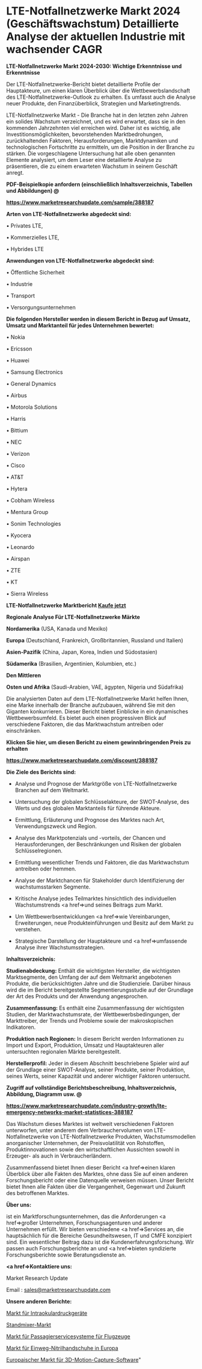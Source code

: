 # LTE-Notfallnetzwerke Markt 2024 (Geschäftswachstum) Detaillierte Analyse der aktuellen Industrie mit wachsender CAGR

<strong>LTE-Notfallnetzwerke Markt 2024-2030: Wichtige Erkenntnisse und Erkenntnisse</strong>

Der LTE-Notfallnetzwerke-Bericht bietet detaillierte Profile der Hauptakteure, um einen klaren Überblick über die Wettbewerbslandschaft des LTE-Notfallnetzwerke-Outlook zu erhalten. Es umfasst auch die Analyse neuer Produkte, den Finanzüberblick, Strategien und Marketingtrends.

LTE-Notfallnetzwerke Markt - Die Branche hat in den letzten zehn Jahren ein solides Wachstum verzeichnet, und es wird erwartet, dass sie in den kommenden Jahrzehnten viel erreichen wird. Daher ist es wichtig, alle Investitionsmöglichkeiten, bevorstehenden Marktbedrohungen, zurückhaltenden Faktoren, Herausforderungen, Marktdynamiken und technologischen Fortschritte zu ermitteln, um die Position in der Branche zu stärken. Die vorgeschlagene Untersuchung hat alle oben genannten Elemente analysiert, um dem Leser eine detaillierte Analyse zu präsentieren, die zu einem erwarteten Wachstum in seinem Geschäft anregt.



<strong><b>PDF-Beispielkopie anfordern (einschließlich Inhaltsverzeichnis, Tabellen und Abbildungen) @ </b></strong>

<strong><a href=https://www.marketresearchupdate.com/sample/388187>

<strong>https://www.marketresearchupdate.com/sample/388187</u></a></strong></strong>



<strong>Arten von LTE-Notfallnetzwerke abgedeckt sind:</strong>

• Privates LTE,

• Kommerzielles LTE,

• Hybrides LTE



<strong>Anwendungen von LTE-Notfallnetzwerke abgedeckt sind:</strong>

• Öffentliche Sicherheit

• Industrie

• Transport

• Versorgungsunternehmen



<strong>Die folgenden Hersteller werden in diesem Bericht in Bezug auf Umsatz, Umsatz und Marktanteil für jedes Unternehmen bewertet:</strong>

• Nokia

• Ericsson

• Huawei

• Samsung Electronics

• General Dynamics

• Airbus

• Motorola Solutions

• Harris

• Bittium

• NEC

• Verizon

• Cisco

• AT&T

• Hytera

• Cobham Wireless

• Mentura Group

• Sonim Technologies

• Kyocera

• Leonardo

• Airspan

• ZTE

• KT

• Sierra Wireless



<strong>LTE-Notfallnetzwerke Marktbericht <a href=https://www.marketresearchupdate.com/buynow/388187>Kaufe jetzt</a></strong>



<strong>Regionale Analyse Für LTE-Notfallnetzwerke Märkte</strong>



<strong>Nordamerika</strong> (USA, Kanada und Mexiko)



<strong>Europa</strong> (Deutschland, Frankreich, Großbritannien, Russland und Italien)



<strong>Asien-Pazifik</strong> (China, Japan, Korea, Indien und Südostasien)



<strong>Südamerika</strong> (Brasilien, Argentinien, Kolumbien, etc.)



<strong>Den Mittleren</strong> 

<strong>Osten und Afrika</strong> (Saudi-Arabien, VAE, ägypten, Nigeria und Südafrika)

Die analysierten Daten auf dem LTE-Notfallnetzwerke Markt helfen Ihnen, eine Marke innerhalb der Branche aufzubauen, während Sie mit den Giganten konkurrieren. Dieser Bericht bietet Einblicke in ein dynamisches Wettbewerbsumfeld. Es bietet auch einen progressiven Blick auf verschiedene Faktoren, die das Marktwachstum antreiben oder einschränken.



<strong>Klicken Sie hier, um diesen Bericht zu einem gewinnbringenden Preis zu erhalten
</strong>

<strong><a href=https://www.marketresearchupdate.com/discount/388187>https://www.marketresearchupdate.com/discount/388187</b></u></strong></a>



<strong>Die Ziele des Berichts sind:</strong>

- Analyse und Prognose der Marktgröße von LTE-Notfallnetzwerke Branchen auf dem Weltmarkt.

- Untersuchung der globalen Schlüsselakteure, der SWOT-Analyse, des Werts und des globalen Marktanteils für führende Akteure.

- Ermittlung, Erläuterung und Prognose des Marktes nach Art, Verwendungszweck und Region.

- Analyse des Marktpotenzials und -vorteils, der Chancen und Herausforderungen, der Beschränkungen und Risiken der globalen Schlüsselregionen.

- Ermittlung wesentlicher Trends und Faktoren, die das Marktwachstum antreiben oder hemmen.

- Analyse der Marktchancen für Stakeholder durch Identifizierung der wachstumsstarken Segmente.

- Kritische Analyse jedes Teilmarktes hinsichtlich des individuellen Wachstumstrends <a href=>und</a> seines Beitrags zum Markt.

- Um Wettbewerbsentwicklungen <a href=>wie</a> Vereinbarungen, Erweiterungen, neue Produkteinführungen und Besitz auf dem Markt zu verstehen.

- Strategische Darstellung der Hauptakteure und <a href=>umfas</a>sende Analyse ihrer Wachstumsstrategien.



<strong>Inhaltsverzeichnis:</strong>



<strong>Studienabdeckung:</strong> Enthält die wichtigsten Hersteller, die wichtigsten Marktsegmente, den Umfang der auf dem Weltmarkt angebotenen Produkte, die berücksichtigten Jahre und die Studienziele. Darüber hinaus wird die im Bericht bereitgestellte Segmentierungsstudie auf der Grundlage der Art des Produkts und der Anwendung angesprochen.



<strong>Zusammenfassung:</strong> Es enthält eine Zusammenfassung der wichtigsten Studien, der Marktwachstumsrate, der Wettbewerbsbedingungen, der Markttreiber, der Trends und Probleme sowie der makroskopischen Indikatoren.



<strong>Produktion nach Regionen:</strong> In diesem Bericht werden Informationen zu Import und Export, Produktion, Umsatz und Hauptakteuren aller untersuchten regionalen Märkte bereitgestellt.



<strong>Herstellerprofil:</strong> Jeder in diesem Abschnitt beschriebene Spieler wird auf der Grundlage einer SWOT-Analyse, seiner Produkte, seiner Produktion, seines Werts, seiner Kapazität und anderer wichtiger Faktoren untersucht.



<strong><b>Zugriff auf vollständige Berichtsbeschreibung, Inhaltsverzeichnis, Abbildung, Diagramm usw. @ </b></strong>

<strong><a href=https://www.marketresearchupdate.com/industry-growth/lte-emergency-networks-market-statistices-388187>https://www.marketresearchupdate.com/industry-growth/lte-emergency-networks-market-statistices-388187</a></strong>

Das Wachstum dieses Marktes ist weltweit verschiedenen Faktoren unterworfen, unter anderem dem Verbrauchervolumen von LTE-Notfallnetzwerke von LTE-Notfallnetzwerke Produkten, Wachstumsmodellen anorganischer Unternehmen, der Preisvolatilität von Rohstoffen, Produktinnovationen sowie den wirtschaftlichen Aussichten sowohl in Erzeuger- als auch in Verbraucherländern.

Zusammenfassend bietet Ihnen dieser Bericht <a href=>einen</a> klaren Überblick über alle Fakten des Marktes, ohne dass Sie auf einen anderen Forschungsbericht oder eine Datenquelle verweisen müssen. Unser Bericht bietet Ihnen alle Fakten über die Vergangenheit, Gegenwart und Zukunft des betroffenen Marktes.



<strong>Über uns:</strong>

 ist ein Marktforschungsunternehmen, das die Anforderungen <a href=>großer</a> Unternehmen, Forschungsagenturen und anderer Unternehmen erfüllt. Wir bieten verschiedene <a href=>Services</a> an, die hauptsächlich für die Bereiche Gesundheitswesen, IT und CMFE konzipiert sind. Ein wesentlicher Beitrag dazu ist die Kundenerfahrungsforschung. Wir passen auch Forschungsberichte an und <a href=>bieten</a> syndizierte Forschungsberichte sowie Beratungsdienste an.



<strong><a href=>Kontaktiere uns:</a></strong>

Market Research Update

Email : sales@marketresearchupdate.com



<strong>Unsere anderen Berichte:</strong>

<a href=https://www.linkedin.com/pulse/intraocular-pressure-device-market-trends-2023-key-takeaways>Markt für Intraokulardruckgeräte</a>

<a href=https://www.linkedin.com/pulse/stand-mixer-market-report-2023-top-company-trends-future>Standmixer-Markt</a>

<a href=https://www.linkedin.com/pulse/aircraft-passenger-service-system-market-research>Markt für Passagierservicesysteme für Flugzeuge</a>

<a href=https://www.linkedin.com/pulse/europe-disposable-nitrile-gloves-market-2023>Markt für Einweg-Nitrilhandschuhe in Europa</a>

<a href=https://www.linkedin.com/pulse/europe-3d-motion-capture-software-market-xgncf/>Europaischer Markt für 3D-Motion-Capture-Software</a>"
